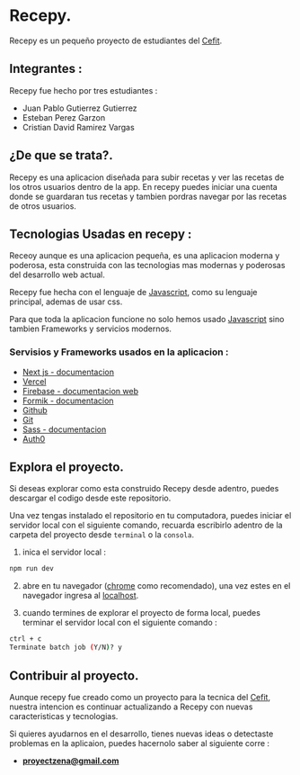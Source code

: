 # Recepy.

Recepy es un pequeño proyecto de estudiantes del [Cefit](asphttps://cefit.edu.co/Paginas/default.aspx).

## Integrantes :

Recepy fue hecho por tres estudiantes :

- Juan Pablo Gutierrez Gutierrez
- Esteban Perez Garzon
- Cristian David Ramirez Vargas

## ¿De que se trata?.

Recepy es una aplicacion diseñada para subir recetas y ver las recetas de los otros usuarios dentro de la app. En recepy puedes iniciar una cuenta donde se guardaran tus recetas y tambien pordras navegar por las recetas de otros usuarios.

## Tecnologias Usadas en recepy :

Receoy aunque es una aplicacion pequeña, es una aplicacion moderna y poderosa, esta construida con las tecnologias mas modernas y poderosas del desarrollo web actual.

Recepy fue hecha con el lenguaje de [Javascript](https://en.wikipedia.org/wiki/JavaScript), como su lenguaje principal, ademas de usar css.

Para que toda la aplicacion funcione no solo hemos usado [Javascript](https://en.wikipedia.org/wiki/JavaScript) sino tambien Frameworks y servicios modernos.

### Servisios y Frameworks usados en la aplicacion :

- [Next js - documentacion](https://nextjs.org/docs/getting-started)
- [Vercel](https://vercel.com/)
- [Firebase - documentacion web](https://firebase.google.com/docs/web/setup)
- [Formik - documentacion](https://formik.org/docs/overview)
- [Github](https://github.com/)
- [Git](https://git-scm.com/)
- [Sass - documentacion](https://sass-lang.com/guide)
- [Auth0](https://auth0.com/)

## Explora el proyecto.

Si deseas explorar como esta construido Recepy desde adentro, puedes descargar el codigo desde este repositorio.

Una vez tengas instalado el repositorio en tu computadora, puedes iniciar el servidor local con el siguiente comando, recuarda escribirlo adentro de la carpeta del proyecto desde `terminal` o la `consola`.

1. inica el servidor local :

```bash
npm run dev
```

2. abre en tu navegador ([chrome](https://www.google.com/chrome/?brand=BNSD&gclid=Cj0KCQjwnoqLBhD4ARIsAL5JedJZKRsiisjfqdyPsW1eWgsZ7mmzrpCk981LreR7YXlatV2E0CVKSXYaAgpZEALw_wcB&gclsrc=aw.ds) como recomendado), una vez estes en el navegador ingresa al [localhost](http://localhost:3000/).

3. cuando termines de explorar el proyecto de forma local, puedes terminar el servidor local con el siguiente comando :

```bash
ctrl + c
Terminate batch job (Y/N)? y
```
## Contribuir al proyecto.

Aunque recepy fue creado como un proyecto para la tecnica del [Cefit](asphttps://cefit.edu.co/Paginas/default.aspx), nuestra intencion es continuar actualizando a Recepy con nuevas caracteristicas y tecnologias.

Si quieres ayudarnos en el desarrollo, tienes nuevas ideas o detectaste problemas en la aplicaion, puedes hacernolo saber al siguiente corre :

- **proyectzena@gmail.com**